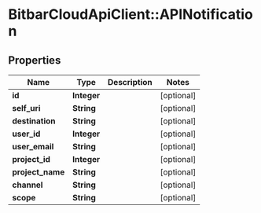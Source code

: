 # BitbarCloudApiClient::APINotification

## Properties
Name | Type | Description | Notes
------------ | ------------- | ------------- | -------------
**id** | **Integer** |  | [optional] 
**self_uri** | **String** |  | [optional] 
**destination** | **String** |  | [optional] 
**user_id** | **Integer** |  | [optional] 
**user_email** | **String** |  | [optional] 
**project_id** | **Integer** |  | [optional] 
**project_name** | **String** |  | [optional] 
**channel** | **String** |  | [optional] 
**scope** | **String** |  | [optional] 

